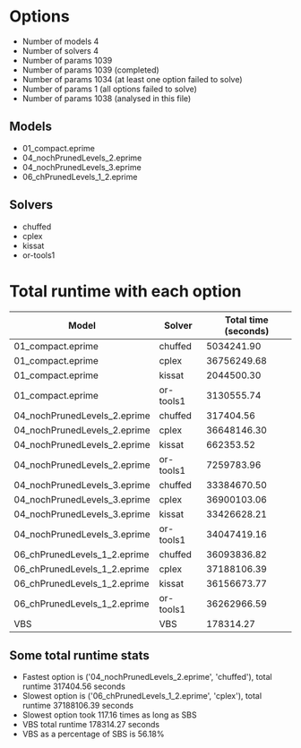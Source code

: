 

# Options


- Number of models         4
- Number of solvers        4
- Number of params      1039
- Number of params      1039 (completed)
- Number of params      1034 (at least one option failed to solve)
- Number of params         1 (all options failed to solve)
- Number of params      1038 (analysed in this file)


## Models


 - 01_compact.eprime
 - 04_nochPrunedLevels_2.eprime
 - 04_nochPrunedLevels_3.eprime
 - 06_chPrunedLevels_1_2.eprime


## Solvers


 - chuffed
 - cplex
 - kissat
 - or-tools1


# Total runtime with each option


 | Model | Solver | Total time (seconds) | 
 | -- | -- | -- | 
 | 01_compact.eprime | chuffed | 5034241.90 | 
 | 01_compact.eprime | cplex | 36756249.68 | 
 | 01_compact.eprime | kissat | 2044500.30 | 
 | 01_compact.eprime | or-tools1 | 3130555.74 | 
 | 04_nochPrunedLevels_2.eprime | chuffed | 317404.56 | 
 | 04_nochPrunedLevels_2.eprime | cplex | 36648146.30 | 
 | 04_nochPrunedLevels_2.eprime | kissat | 662353.52 | 
 | 04_nochPrunedLevels_2.eprime | or-tools1 | 7259783.96 | 
 | 04_nochPrunedLevels_3.eprime | chuffed | 33384670.50 | 
 | 04_nochPrunedLevels_3.eprime | cplex | 36900103.06 | 
 | 04_nochPrunedLevels_3.eprime | kissat | 33426628.21 | 
 | 04_nochPrunedLevels_3.eprime | or-tools1 | 34047419.16 | 
 | 06_chPrunedLevels_1_2.eprime | chuffed | 36093836.82 | 
 | 06_chPrunedLevels_1_2.eprime | cplex | 37188106.39 | 
 | 06_chPrunedLevels_1_2.eprime | kissat | 36156673.77 | 
 | 06_chPrunedLevels_1_2.eprime | or-tools1 | 36262966.59 | 
 | VBS | VBS | 178314.27 | 


## Some total runtime stats


 - Fastest option is ('04_nochPrunedLevels_2.eprime', 'chuffed'), total runtime 317404.56 seconds
 - Slowest option is ('06_chPrunedLevels_1_2.eprime', 'cplex'), total runtime 37188106.39 seconds
 - Slowest option took 117.16 times as long as SBS
 - VBS total runtime 178314.27 seconds
 - VBS as a percentage of SBS is 56.18%
